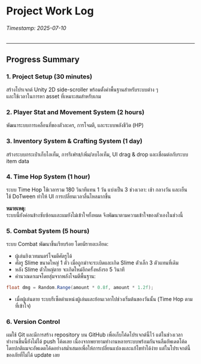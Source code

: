 # Project Work Log

###### Timestamp: 2025-07-10

---

## Progress Summary

### 1. Project Setup (30 minutes)  
สร้างโปรเจกต์ Unity 2D side-scroller พร้อมตั้งค่าพื้นฐานสำหรับระบบต่าง ๆ  
และใช้เวลาในการหา asset ที่เหมาะสมสำหรับเกม

### 2. Player Stat and Movement System (2 hours)  
พัฒนาระบบการเคลื่อนที่ของตัวละคร, การโจมตี, และระบบพลังชีวิต (HP)

### 3. Inventory System & Crafting System (1 day)  
สร้างระบบกระเป๋าเก็บไอเท็ม, การรีเฟรช/เพิ่ม/ลบไอเท็ม, UI drag & drop และเชื่อมต่อกับระบบ item data

### 4. Time Hop System (1 hour)  
ระบบ Time Hop ใช้เวลารวม 180 วินาทีแทน 1 วัน แบ่งเป็น 3 ช่วงเวลา: เช้า กลางวัน และเย็น  
ใช้ DoTween ทำให้ UI การเปลี่ยนเวลาลื่นไหลมากขึ้น  

**หมายเหตุ:**  
ระบบนี้ยังค่อนข้างซับซ้อนและผมยังไม่เข้าใจทั้งหมด จึงพัฒนาตามความเข้าใจของตัวเองในช่วงนี้

### 5. Combat System (5 hours)  
ระบบ Combat พัฒนาขึ้นเรียบร้อย โดยมีรายละเอียด:  
- ผู้เล่นยิงเวทมนตร์โจมตีศัตรูได้  
- ศัตรู Slime ขนาดใหญ่ 1 ตัว เมื่อถูกฆ่าจะระเบิดและเกิด Slime ตัวเล็ก 3 ตัวแทนที่เดิม  
- หลัง Slime ตัวใหญ่ตาย จะเกิดใหม่อีกครั้งหลังรอ 5 วินาที  
- คำนวณดาเมจโดยสุ่มจากพลังโจมตีพื้นฐาน:  
```csharp
float dmg = Random.Range(amount * 0.8f, amount * 1.2f);
```
- เมื่อผู้เล่นตาย ระบบรีเซ็ตตำแหน่งผู้เล่นและย้อนเวลาไปช่วงเริ่มต้นของวันนั้น (Time Hop ตามที่เข้าใจ)

### 6. Version Control
ผมใช้ Git และมีการสร้าง repository บน GitHub เพื่อเก็บโค้ดโปรเจกต์นี้ไว้
แต่ในช่วงเวลาทำงานชิ้นนี้ยังไม่ได้ push โค้ดเลย เนื่องจากพยายามทำงานหลายระบบพร้อมกันจนลืมอัพเดตโค้ด
โดยปกติผมจะอัพเดตโค้ดอย่างสม่ำเสมอเพื่อให้การเปลี่ยนแปลงและแก้ไขทำได้ง่าย
แต่ในโปรเจกต์นี้ขออภัยที่ไม่ได้ update เลย







